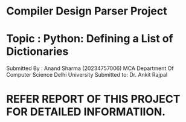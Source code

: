 # Compiler Design Parser Project
# Topic : Python: Defining a List of Dictionaries
Submitted By : Anand Sharma (20234757006) MCA Department Of Computer Science Delhi University
Submitted to: Dr. Ankit Rajpal


# REFER REPORT OF THIS PROJECT FOR DETAILED INFORMATIION.
